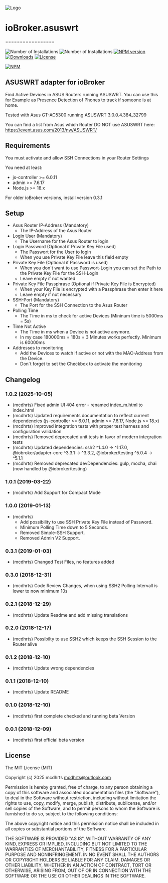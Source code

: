 ![Logo](admin/asuswrt.png)
# ioBroker.asuswrt
=================

![Number of Installations](http://iobroker.live/badges/asuswrt-installed.svg) ![Number of Installations](http://iobroker.live/badges/asuswrt-stable.svg) [![NPM version](http://img.shields.io/npm/v/iobroker.asuswrt.svg)](https://www.npmjs.com/package/iobroker.asuswrt)
[![Downloads](https://img.shields.io/npm/dm/iobroker.asuswrt.svg)](https://www.npmjs.com/package/iobroker.asuswrt)
[![License](https://img.shields.io/badge/license-MIT-blue.svg?style=flat)](https://github.com/mcdhrts/ioBroker.asuswrt/blob/master/LICENSE)

[![NPM](https://nodei.co/npm/iobroker.asuswrt.png?downloads=true)](https://nodei.co/npm/iobroker.asuswrt/)

## ASUSWRT adapter for ioBroker

Find Active Devices in ASUS Routers running ASUSWRT. 
You can use this for Example as Presence Detection of Phones to track if someone is at home.

Tested with Asus GT-AC5300 running ASUSWRT 3.0.0.4.384_32799

You can find a list from Asus which Router DO NOT use ASUSWRT here: https://event.asus.com/2013/nw/ASUSWRT/

## Requirements

You must activate and allow SSH Connections in your Router Settings

You need at least:
* js-controller >= 6.0.11
* admin >= 7.6.17
* Node.js >= 18.x

For older ioBroker versions, install version 0.3.1

## Setup
* Asus Router IP-Address (Mandatory)
    * The IP-Address of the Asus Router
* Login User (Mandatory)
    * The Username for the Asus Router to login
* Login Password (Optional if Private Key File used)
    * The Passwort for the User to login
    * When you use Private Key File leave this field empty
* Private Key File (Optional if Password is used)
    * When you don´t want to use Passwort-Login you can set the Path to the Private Key File for the SSH-Login 
    * Leave empty if not wanted
* Private Key File Passphrase (Optional if Private Key File is Encrypted)
    * When your Key File is encrypted with a Passphrase then enter it here 
    * Leave empty if not necessary
* SSH-Port (Mandatory)
    * The Port for the SSH Connection to the Asus Router
* Polling Time
    * The Time in ms to check for active Devices (Mininum time is 5000ms = 5s)
* Time Not Active
    * The Time in ms when a Device is not active anymore. 
    * In my case 180000ms = 180s = 3 Minutes works perfectly. Minimum is 60000ms
* Addresses to monitoring
    * Add the Devices to watch if active or not with the MAC-Address from the Device.
    * Don´t forget to set the Checkbox to activate the monitoring

## Changelog

### 1.0.2 (2025-10-05)
* (mcdhrts) Fixed admin UI 404 error - renamed index_m.html to index.html
* (mcdhrts) Updated requirements documentation to reflect current dependencies (js-controller >= 6.0.11, admin >= 7.6.17, Node.js >= 18.x)
* (mcdhrts) Improved integration tests with proper test harness and configuration validation
* (mcdhrts) Removed deprecated unit tests in favor of modern integration tests
* (mcdhrts) Updated dependencies: ssh2 ^1.4.0 -> ^1.17.0, @iobroker/adapter-core ^3.3.1 -> ^3.3.2, @iobroker/testing ^5.0.4 -> ^5.1.1
* (mcdhrts) Removed deprecated devDependencies: gulp, mocha, chai (now handled by @iobroker/testing)

### 1.0.1 (2019-03-22)
* (mcdhrts) Add Support for Compact Mode

### 1.0.0 (2019-01-13)
* (mcdhrts) 
    * Add possibility to use SSH Private Key File instead of Password.
    * Minimum Polling Time down to 5 Seconds.
    * Removed Simple-SSH Support.
    * Removed Admin V2 Support.

### 0.3.1 (2019-01-03)
* (mcdhrts) Changed Test Files, no features added

### 0.3.0 (2018-12-31)
* (mcdhrts) Code Review Changes, when using SSH2 Polling Intervall is lower to now minimum 10s

### 0.2.1 (2018-12-29)
* (mcdhrts) Update Readme and add missing translations

### 0.2.0 (2018-12-17)
* (mcdhrts) Possibilty to use SSH2 which keeps the SSH Session to the Router alive

### 0.1.2 (2018-12-10)
* (mcdhrts) Update wrong dependencies

### 0.1.1 (2018-12-10)
* (mcdhrts) Update README

### 0.1.0 (2018-12-10)
* (mcdhrts) first complete checked and running beta Version

### 0.0.1 (2018-12-09)
* (mcdhrts) first official beta version

## License
The MIT License (MIT)

Copyright (c) 2025 mcdhrts <mcdhrts@outlook.com>

Permission is hereby granted, free of charge, to any person obtaining a copy
of this software and associated documentation files (the "Software"), to deal
in the Software without restriction, including without limitation the rights
to use, copy, modify, merge, publish, distribute, sublicense, and/or sell
copies of the Software, and to permit persons to whom the Software is
furnished to do so, subject to the following conditions:

The above copyright notice and this permission notice shall be included in
all copies or substantial portions of the Software.

THE SOFTWARE IS PROVIDED "AS IS", WITHOUT WARRANTY OF ANY KIND, EXPRESS OR
IMPLIED, INCLUDING BUT NOT LIMITED TO THE WARRANTIES OF MERCHANTABILITY,
FITNESS FOR A PARTICULAR PURPOSE AND NONINFRINGEMENT. IN NO EVENT SHALL THE
AUTHORS OR COPYRIGHT HOLDERS BE LIABLE FOR ANY CLAIM, DAMAGES OR OTHER
LIABILITY, WHETHER IN AN ACTION OF CONTRACT, TORT OR OTHERWISE, ARISING FROM,
OUT OF OR IN CONNECTION WITH THE SOFTWARE OR THE USE OR OTHER DEALINGS IN
THE SOFTWARE.
